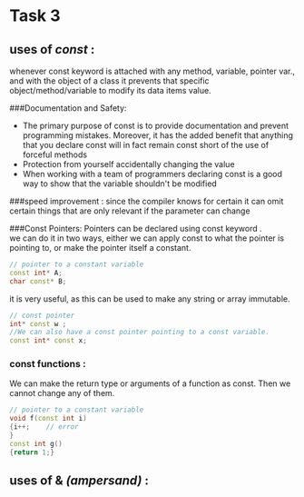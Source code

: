 # Task 3 
## uses of *const* :
  whenever const keyword is attached with any method, variable, pointer var., and 
  with the object of a class it prevents that specific object/method/variable to 
  modify its data items value. 


###Documentation and Safety: 

* The primary purpose of const is to provide documentation and prevent programming mistakes. 
  Moreover, it has the added benefit that anything that you declare const 
  will in fact remain const short of the use of forceful methods
* Protection from yourself accidentally changing the value
* When working with a team of programmers declaring const is a good way to show 
  that the variable shouldn't be modified 

 ###speed improvement :
  since the compiler knows for certain it can omit certain things that are only
  relevant if the parameter can change

###Const Pointers: 
Pointers can be declared using const keyword .  
we can do it in two ways, either we can apply const
to what the pointer is pointing to, or make the pointer itself a constant.

```c++
// pointer to a constant variable
const int* A;
char const* B;
```
it is very useful, as this can be used to make any 
string or array immutable.
```c++
// const pointer 
int* const w ;
//We can also have a const pointer pointing to a const variable.
const int* const x;
```
### const functions :
We can make the return type or arguments of a function as const. 
Then we cannot change any of them.

```c++
// pointer to a constant variable
void f(const int i)
{i++;    // error
}
const int g()
{return 1;}
```
## uses of &  *(ampersand)* :


